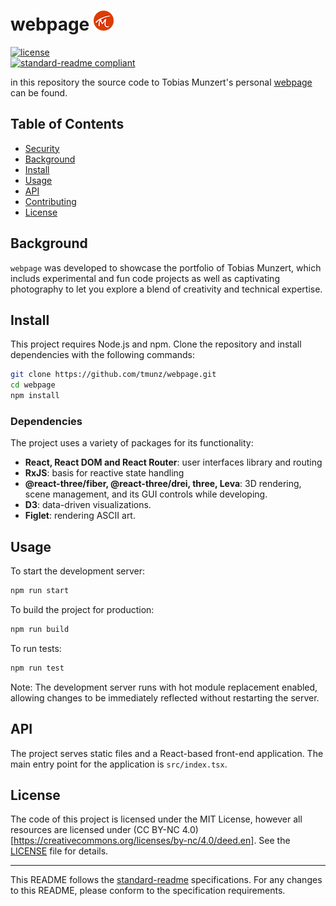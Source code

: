 # webpage ![logo](./public/favicon-32x32.png)  
[![license](https://img.shields.io/github/license/tmunz/webpage.svg)](LICENSE)  
[![standard-readme compliant](https://img.shields.io/badge/readme%20style-standard-brightgreen.svg?style=flat-square)](https://github.com/RichardLitt/standard-readme)

in this repository the source code to Tobias Munzert's personal [webpage](https://tmunz.art) can be found.

## Table of Contents

- [Security](#security)
- [Background](#background)
- [Install](#install)
- [Usage](#usage)
- [API](#api)
- [Contributing](#contributing)
- [License](#license)

## Background

`webpage` was developed to showcase the portfolio of Tobias Munzert, which includs experimental and fun code projects as well as captivating photography to let you explore a blend of creativity and technical expertise.

## Install

This project requires Node.js and npm. Clone the repository and install dependencies with the following commands:
```bash
git clone https://github.com/tmunz/webpage.git
cd webpage
npm install
```

### Dependencies

The project uses a variety of packages for its functionality:
- **React, React DOM and React Router**: user interfaces library and routing
- **RxJS**: basis for reactive state handling
- **@react-three/fiber, @react-three/drei, three, Leva**: 3D rendering, scene management, and its GUI controls while developing.
- **D3**: data-driven visualizations.
- **Figlet**: rendering ASCII art.


## Usage

To start the development server:

```bash
npm run start
```

To build the project for production:

```bash
npm run build
```

To run tests:

```bash
npm run test
```

Note: The development server runs with hot module replacement enabled, allowing changes to be immediately reflected without restarting the server.

## API

The project serves static files and a React-based front-end application. The main entry point for the application is `src/index.tsx`.

## License

The code of this project is licensed under the MIT License, however all resources are licensed under (CC BY-NC 4.0)[https://creativecommons.org/licenses/by-nc/4.0/deed.en]. See the [LICENSE](LICENSE) file for details.

---

This README follows the [standard-readme](https://github.com/RichardLitt/standard-readme) specifications. For any changes to this README, please conform to the specification requirements.
